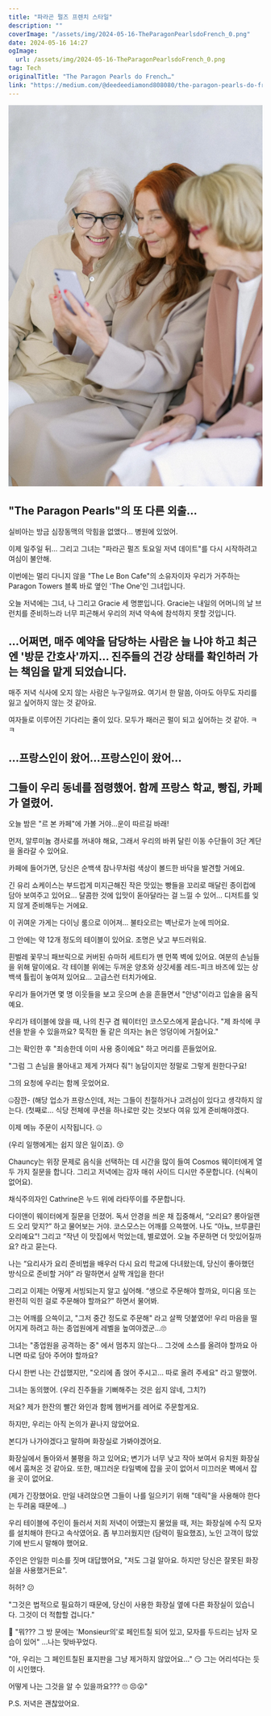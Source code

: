 ```yaml
---
title: "파라곤 펄즈 프렌치 스타일"
description: ""
coverImage: "/assets/img/2024-05-16-TheParagonPearlsdoFrench_0.png"
date: 2024-05-16 14:27
ogImage: 
  url: /assets/img/2024-05-16-TheParagonPearlsdoFrench_0.png
tag: Tech
originalTitle: "The Paragon Pearls do French…"
link: "https://medium.com/@deedeediamond808080/the-paragon-pearls-do-french-216dc8d34528"
---
```



![이미지](/assets/img/2024-05-16-TheParagonPearlsdoFrench_0.png)

## "The Paragon Pearls"의 또 다른 외출...

실비아는 방금 심장동맥의 막힘을 없앴다... 병원에 있었어.

이제 일주일 뒤... 그리고 그녀는 "파라곤 펄즈 토요일 저녁 데이트"를 다시 시작하려고 여심이 불안해.

<div class="content-ad"></div>

이번에는 멀리 다니지 않을 "The Le Bon Cafe"의 소유자이자 우리가 거주하는 Paragon Towers 블록 바로 옆인 'The One'인 그녀입니다.

오늘 저녁에는 그녀, 나 그리고 Gracie 세 명뿐입니다. Gracie는 내일의 어머니의 날 브런치를 준비하느라 너무 피곤해서 우리의 저녁 약속에 참석하지 못할 것입니다.

## …어쩌면, 매주 예약을 담당하는 사람은 늘 나야 하고 최근엔 '방문 간호사'까지… 진주들의 건강 상태를 확인하러 가는 책임을 맡게 되었습니다.

매주 저녁 식사에 오지 않는 사람은 누구일까요. 여기서 한 말씀, 아마도 아무도 자리를 잃고 싶어하지 않는 것 같아요.

<div class="content-ad"></div>

여자들로 이루어진 기다리는 줄이 있다. 모두가 패러곤 펄이 되고 싶어하는 것 같아. ㅋㅋ 

## ...프랑스인이 왔어...프랑스인이 왔어...

## 그들이 우리 동네를 점령했어. 함께 프랑스 학교, 빵집, 카페가 열렸어.

오늘 밤은 "르 본 카페"에 가볼 거야...운이 따르길 바래!

<div class="content-ad"></div>

먼저, 알루미늄 경사로를 꺼내야 해요, 그래서 우리의 바퀴 달린 이동 수단들이 3단 계단을 올라갈 수 있어요.

카페에 들어가면, 당신은 순백색 참나무처럼 색상이 볼드한 바닥을 발견할 거에요.

긴 유리 쇼케이스는 부드럽게 미지근해진 작은 맛있는 빵들을 꼬리로 매달린 종이컵에 담아 보여주고 있어요... 달콤한 것에 입맛이 돋아달라는 걸 느낄 수 있어... 디저트를 잊지 않게 준비해두는 거에요.

이 귀여운 가게는 다이닝 룸으로 이어져... 불타오르는 벽난로가 눈에 띄어요.

<div class="content-ad"></div>

그 안에는 약 12개 정도의 테이블이 있어요. 조명은 낮고 부드러워요.

흰벌레 꽃무늬 패브릭으로 커버된 슈마허 세트티가 맨 먼쪽 벽에 있어요. 여분의 손님들을 위해 말이에요. 각 테이블 위에는 두꺼운 양초와 상갓세롤 레드-피크 바즈에 있는 상백색 튤립이 놓여져 있어요... 고급스런 터치가에요.

우리가 들어가면 몇 명 이웃들을 보고 웃으며 손을 흔들면서 "안녕"이라고 입술을 움직예요.

우리가 테이블에 앉을 때, 나의 친구 겸 웨이터인 코스모스에게 묻습니다. "제 좌석에 쿠션을 받을 수 있을까요? 묵직한 돌 같은 의자는 늙은 엉덩이에 거칠어요."

<div class="content-ad"></div>

그는 확인한 후 "죄송한데 이미 사용 중이에요" 하고 머리를 흔들었어요.

"그럼 그 손님을 몰아내고 제게 가져다 줘"! 농담이지만 정말로 그렇게 원한다구요!

그의 요청에 우리는 함께 웃었어요.

🤐잠깐- (해당 업소가 프랑스인데, 저는 그들이 친절하거나 고려심이 있다고 생각하지 않는다. (첫째로... 식당 전체에 쿠션을 하나로만 갖는 것보다 여유 있게 준비해야겠다.


<div class="content-ad"></div>

이제 메뉴 주문이 시작됩니다. 🤐

(우리 일행에게는 쉽지 않은 일이죠). 😚

Chauncy는 위장 문제로 음식을 선택하는 데 시간을 많이 들여 Cosmos 웨이터에게 열두 가지 질문을 합니다. 그리고 저녁에는 감자 매쉬 사이드 디시만 주문합니다. (식욕이 없어요).

채식주의자인 Cathrine은 누드 위에 라타뚜이를 주문합니다.

<div class="content-ad"></div>

다이앤이 웨이터에게 질문을 던졌어. 독서 안경을 씌운 채 집중해서, “오리요? 롱아일랜드 오리 맞지?” 하고 물어보는 거야. 코스모스는 어깨를 으쓱했어. 나도 “아뇨, 브루클린 오리예요”!
그리고 “작년 이 맛집에서 먹었는데, 별로였어. 오늘 주문하면 더 맛있어질까요? 라고 묻는다.

나는 “요리사가 요리 준비법을 배우러 다시 요리 학교에 다녀왔는데, 당신이 좋아했던 방식으로 준비할 거야” 라 말하면서 살짝 개입을 한다!

그리고 이제는 어떻게 서빙되는지 알고 싶어해. “생으로 주문해야 할까요, 미디움 또는 완전히 익힌 걸로 주문해야 할까요?” 하면서 물어봐.

<div class="content-ad"></div>

그는 어깨를 으쓱이고, "그저 중간 정도로 주문해" 라고 살짝 덧붙였어! 우리 마음을 떨어지게 하려고 하는 종업원에게 레벨을 높여야겠군…🙄

그녀는 "종업원을 공격하는 중" 에서 멈추지 않는다... 그것에 소스를 올려야 할까요 아니면 따로 담아 주어야 할까요?

다시 한번 나는 간섭했지만, "오리에 좀 얹어 주시고... 따로 올려 주세요" 라고 말했어.

그녀는 동의했어. (우리 진주들을 기뻐해주는 것은 쉽지 않네, 그치?)

<div class="content-ad"></div>

저요? 제가 한잔의 빨간 와인과 함께 햄버거를 레어로 주문할게요.

하지만, 우리는 아직 논의가 끝나지 않았어요.

본디가 나가야겠다고 말하며 화장실로 가봐야겠어요.

화장실에서 돌아와서 불평을 하고 있어요; 변기가 너무 낮고 작아 보여서 유치원 화장실에서 훔쳐온 것 같아요. 또한, 매끄러운 타일벽에 잡을 곳이 없어서 미끄러운 벽에서 잡을 곳이 없어요.

<div class="content-ad"></div>

(제가 긴장했어요. 만일 내려앉으면 그들이 나를 일으키기 위해 "데릭"을 사용해야 한다는 두려움 때문에...)

우리 테이블에 주인이 들러서 저희 저녁이 어땠는지 물었을 때, 저는 화장실에 수직 모자를 설치해야 한다고 속삭였어요. 좀 부끄러웠지만 (담력이 필요했죠), 노인 고객이 많았기에 반드시 말해야 했어요.

주인은 안일한 미소를 짓며 대답했어요, "저도 그걸 알아요. 하지만 당신은 잘못된 화장실을 사용했거든요".

허허? 😕

<div class="content-ad"></div>

"그것은 법적으로 필요하기 때문에, 당신이 사용한 화장실 옆에 다른 화장실이 있습니다. 그것이 더 적합할 겁니다."

🤔 "뭐??? 그 방 문에는 'Monsieur의'로 페인트칠 되어 있고, 모자를 두드리는 남자 모습이 있어" …나는 맞바꾸었다.

"아, 우리는 그 페인트칠된 표지판을 그냥 제거하지 않았어요…" 😏 그는 어리석다는 듯이 시인했다.

어떻게 나는 그것을 알 수 있을까요??? 🙄 😣😮"

<div class="content-ad"></div>

P.S. 저녁은 괜찮았어요.